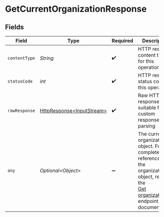 # GetCurrentOrganizationResponse


## Fields

| Field                                                                                                                                                           | Type                                                                                                                                                            | Required                                                                                                                                                        | Description                                                                                                                                                     |
| --------------------------------------------------------------------------------------------------------------------------------------------------------------- | --------------------------------------------------------------------------------------------------------------------------------------------------------------- | --------------------------------------------------------------------------------------------------------------------------------------------------------------- | --------------------------------------------------------------------------------------------------------------------------------------------------------------- |
| `contentType`                                                                                                                                                   | *String*                                                                                                                                                        | :heavy_check_mark:                                                                                                                                              | HTTP response content type for this operation                                                                                                                   |
| `statusCode`                                                                                                                                                    | *int*                                                                                                                                                           | :heavy_check_mark:                                                                                                                                              | HTTP response status code for this operation                                                                                                                    |
| `rawResponse`                                                                                                                                                   | [HttpResponse\<InputStream>](https://docs.oracle.com/en/java/javase/11/docs/api/java.net.http/java/net/http/HttpResponse.html)                                  | :heavy_check_mark:                                                                                                                                              | Raw HTTP response; suitable for custom response parsing                                                                                                         |
| `any`                                                                                                                                                           | *Optional\<Object>*                                                                                                                                             | :heavy_minus_sign:                                                                                                                                              | The current organization object. For a complete reference of the organization object, refer to the<br/>[Get organization](get-organization) endpoint documentation. |